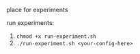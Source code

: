 place for experiments

run experiments:
1) `chmod +x run-experiment.sh`
2) `./run-experiment.sh <your-config-here>`

